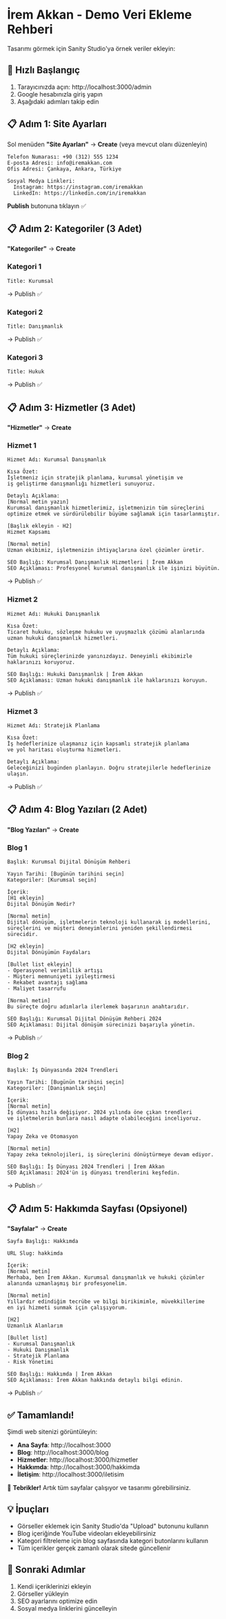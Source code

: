 # İrem Akkan - Demo Veri Ekleme Rehberi

Tasarımı görmek için Sanity Studio'ya örnek veriler ekleyin:

## 🚀 Hızlı Başlangıç

1. Tarayıcınızda açın: http://localhost:3000/admin
2. Google hesabınızla giriş yapın
3. Aşağıdaki adımları takip edin

## 📋 Adım 1: Site Ayarları

Sol menüden **"Site Ayarları"** → **Create** (veya mevcut olanı düzenleyin)

```
Telefon Numarası: +90 (312) 555 1234
E-posta Adresi: info@iremakkan.com
Ofis Adresi: Çankaya, Ankara, Türkiye

Sosyal Medya Linkleri:
  Instagram: https://instagram.com/iremakkan
  LinkedIn: https://linkedin.com/in/iremakkan
```

**Publish** butonuna tıklayın ✅

## 📋 Adım 2: Kategoriler (3 Adet)

**"Kategoriler"** → **Create**

### Kategori 1
```
Title: Kurumsal
```
→ Publish ✅

### Kategori 2
```
Title: Danışmanlık
```
→ Publish ✅

### Kategori 3
```
Title: Hukuk
```
→ Publish ✅

## 📋 Adım 3: Hizmetler (3 Adet)

**"Hizmetler"** → **Create**

### Hizmet 1
```
Hizmet Adı: Kurumsal Danışmanlık

Kısa Özet: 
İşletmeniz için stratejik planlama, kurumsal yönetişim ve 
iş geliştirme danışmanlığı hizmetleri sunuyoruz.

Detaylı Açıklama:
[Normal metin yazın]
Kurumsal danışmanlık hizmetlerimiz, işletmenizin tüm süreçlerini 
optimize etmek ve sürdürülebilir büyüme sağlamak için tasarlanmıştır.

[Başlık ekleyin - H2]
Hizmet Kapsamı

[Normal metin]
Uzman ekibimiz, işletmenizin ihtiyaçlarına özel çözümler üretir.

SEO Başlığı: Kurumsal Danışmanlık Hizmetleri | İrem Akkan
SEO Açıklaması: Profesyonel kurumsal danışmanlık ile işinizi büyütün.
```
→ Publish ✅

### Hizmet 2
```
Hizmet Adı: Hukuki Danışmanlık

Kısa Özet:
Ticaret hukuku, sözleşme hukuku ve uyuşmazlık çözümü alanlarında 
uzman hukuki danışmanlık hizmetleri.

Detaylı Açıklama:
Tüm hukuki süreçlerinizde yanınızdayız. Deneyimli ekibimizle 
haklarınızı koruyoruz.

SEO Başlığı: Hukuki Danışmanlık | İrem Akkan
SEO Açıklaması: Uzman hukuki danışmanlık ile haklarınızı koruyun.
```
→ Publish ✅

### Hizmet 3
```
Hizmet Adı: Stratejik Planlama

Kısa Özet:
İş hedeflerinize ulaşmanız için kapsamlı stratejik planlama 
ve yol haritası oluşturma hizmetleri.

Detaylı Açıklama:
Geleceğinizi bugünden planlayın. Doğru stratejilerle hedeflerinize ulaşın.
```
→ Publish ✅

## 📋 Adım 4: Blog Yazıları (2 Adet)

**"Blog Yazıları"** → **Create**

### Blog 1
```
Başlık: Kurumsal Dijital Dönüşüm Rehberi

Yayın Tarihi: [Bugünün tarihini seçin]
Kategoriler: [Kurumsal seçin]

İçerik:
[H1 ekleyin]
Dijital Dönüşüm Nedir?

[Normal metin]
Dijital dönüşüm, işletmelerin teknoloji kullanarak iş modellerini, 
süreçlerini ve müşteri deneyimlerini yeniden şekillendirmesi sürecidir.

[H2 ekleyin]
Dijital Dönüşümün Faydaları

[Bullet list ekleyin]
- Operasyonel verimlilik artışı
- Müşteri memnuniyeti iyileştirmesi
- Rekabet avantajı sağlama
- Maliyet tasarrufu

[Normal metin]
Bu süreçte doğru adımlarla ilerlemek başarının anahtarıdır.

SEO Başlığı: Kurumsal Dijital Dönüşüm Rehberi 2024
SEO Açıklaması: Dijital dönüşüm sürecinizi başarıyla yönetin.
```
→ Publish ✅

### Blog 2
```
Başlık: İş Dünyasında 2024 Trendleri

Yayın Tarihi: [Bugünün tarihini seçin]
Kategoriler: [Danışmanlık seçin]

İçerik:
[Normal metin]
İş dünyası hızla değişiyor. 2024 yılında öne çıkan trendleri 
ve işletmelerin bunlara nasıl adapte olabileceğini inceliyoruz.

[H2]
Yapay Zeka ve Otomasyon

[Normal metin]
Yapay zeka teknolojileri, iş süreçlerini dönüştürmeye devam ediyor.

SEO Başlığı: İş Dünyası 2024 Trendleri | İrem Akkan
SEO Açıklaması: 2024'ün iş dünyası trendlerini keşfedin.
```
→ Publish ✅

## 📋 Adım 5: Hakkımda Sayfası (Opsiyonel)

**"Sayfalar"** → **Create**

```
Sayfa Başlığı: Hakkımda

URL Slug: hakkimda

İçerik:
[Normal metin]
Merhaba, ben İrem Akkan. Kurumsal danışmanlık ve hukuki çözümler 
alanında uzmanlaşmış bir profesyonelim.

[Normal metin]
Yıllardır edindiğim tecrübe ve bilgi birikimimle, müvekkillerime 
en iyi hizmeti sunmak için çalışıyorum.

[H2]
Uzmanlık Alanlarım

[Bullet list]
- Kurumsal Danışmanlık
- Hukuki Danışmanlık
- Stratejik Planlama
- Risk Yönetimi

SEO Başlığı: Hakkımda | İrem Akkan
SEO Açıklaması: İrem Akkan hakkında detaylı bilgi edinin.
```
→ Publish ✅

## ✅ Tamamlandı!

Şimdi web sitenizi görüntüleyin:

- **Ana Sayfa**: http://localhost:3000
- **Blog**: http://localhost:3000/blog
- **Hizmetler**: http://localhost:3000/hizmetler
- **Hakkımda**: http://localhost:3000/hakkimda
- **İletişim**: http://localhost:3000/iletisim

🎉 **Tebrikler!** Artık tüm sayfalar çalışıyor ve tasarımı görebilirsiniz.

## 💡 İpuçları

- Görseller eklemek için Sanity Studio'da "Upload" butonunu kullanın
- Blog içeriğinde YouTube videoları ekleyebilirsiniz
- Kategori filtreleme için blog sayfasında kategori butonlarını kullanın
- Tüm içerikler gerçek zamanlı olarak sitede güncellenir

## 🚀 Sonraki Adımlar

1. Kendi içeriklerinizi ekleyin
2. Görseller yükleyin
3. SEO ayarlarını optimize edin
4. Sosyal medya linklerini güncelleyin
